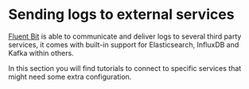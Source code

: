 # Sending logs to external services

[Fluent Bit](https://fluentbit.io) is able to communicate and deliver logs to several third party services, it comes with built-in support for Elasticsearch, InfluxDB and Kafka within others.

In this section you will find tutorials to connect to specific services that might need some extra configuration.
